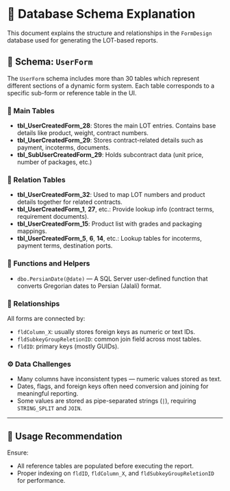 # 📘 Database Schema Explanation

This document explains the structure and relationships in the `FormDesign` database used for generating the LOT-based reports.

## 🧱 Schema: `UserForm`

The `UserForm` schema includes more than 30 tables which represent different sections of a dynamic form system. Each table corresponds to a specific sub-form or reference table in the UI.

### 🔑 Main Tables

- **tbl_UserCreatedForm_28**: Stores the main LOT entries. Contains base details like product, weight, contract numbers.
- **tbl_UserCreatedForm_29**: Stores contract-related details such as payment, incoterms, documents.
- **tbl_SubUserCreatedForm_29**: Holds subcontract data (unit price, number of packages, etc.)

### 📎 Relation Tables

- **tbl_UserCreatedForm_32**: Used to map LOT numbers and product details together for related contracts.
- **tbl_UserCreatedForm_1**, **27**, etc.: Provide lookup info (contract terms, requirement documents).
- **tbl_UserCreatedForm_15**: Product list with grades and packaging mappings.
- **tbl_UserCreatedForm_5**, **6**, **14**, etc.: Lookup tables for incoterms, payment terms, destination ports.

### 🧮 Functions and Helpers

- `dbo.PersianDate(@date)` — A SQL Server user-defined function that converts Gregorian dates to Persian (Jalali) format.

### 🔄 Relationships

All forms are connected by:
- `fldColumn_X`: usually stores foreign keys as numeric or text IDs.
- `fldSubkeyGroupReletionID`: common join field across most tables.
- `fldID`: primary keys (mostly GUIDs).

### ⚙️ Data Challenges

- Many columns have inconsistent types — numeric values stored as text.
- Dates, flags, and foreign keys often need conversion and joining for meaningful reporting.
- Some values are stored as pipe-separated strings (`|`), requiring `STRING_SPLIT` and `JOIN`.

---

## 📑 Usage Recommendation

Ensure:
- All reference tables are populated before executing the report.
- Proper indexing on `fldID`, `fldColumn_X`, and `fldSubkeyGroupReletionID` for performance.

